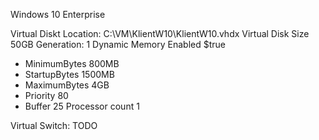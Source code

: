 Windows 10 Enterprise

Virtual Diskt Location: C:\VM\KlientW10\KlientW10.vhdx
Virtual Disk Size 50GB
Generation: 1 
Dynamic Memory Enabled $true
- MinimumBytes 800MB
- StartupBytes 1500MB 
- MaximumBytes 4GB 
- Priority 80
- Buffer 25
Processor count 1

Virtual Switch: TODO